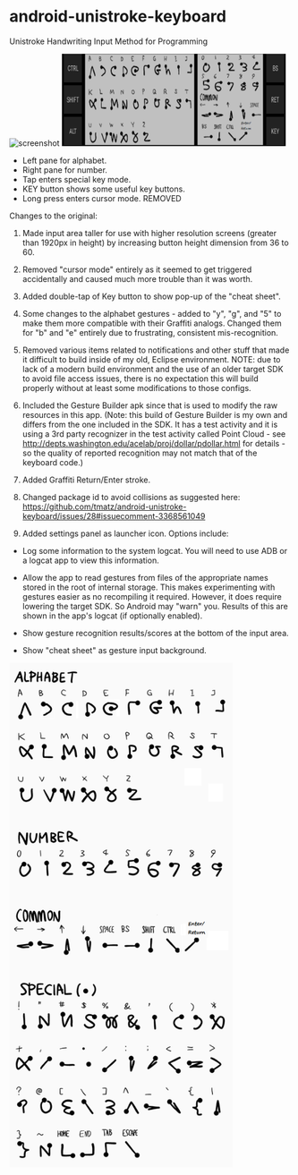 # android-unistroke-keyboard

Unistroke Handwriting Input Method for Programming

<img alt="screenshot" src="./docs/images/screenshot.png" width="400px">
<img alt="screenshot" src="./docs/images/screenshot2.png" width="400px">

* Left pane for alphabet.
* Right pane for number.
* Tap enters special key mode.
* KEY button shows some useful key buttons.
* Long press enters cursor mode. REMOVED

Changes to the original:

1. Made input area taller for use with higher resolution screens (greater than 1920px in height) by increasing button height dimension from 36 to 60.

2. Removed "cursor mode" entirely as it seemed to get triggered accidentally and caused much more trouble than it was worth.

3. Added double-tap of Key button to show pop-up of the "cheat sheet".

4. Some changes to the alphabet gestures - added to "y", "g", and "5" to make them more compatible with their Graffiti analogs. Changed them for "b" and "e" entirely due to frustrating, consistent mis-recognition.

5. Removed various items related to notifications and other stuff that made it difficult to build inside of my old, Eclipse environment. NOTE: due to lack of a modern build environment and the use of an older target SDK to avoid file access issues,
there is no expectation this will build properly without at least some modifications to those configs.

6. Included the Gesture Builder apk since that is used to modify the raw resources in this app. (Note: this build of Gesture Builder is my own and differs from the one included in the SDK. It has a test activity and it is using a 3rd party recognizer in
the test activity called Point Cloud - see http://depts.washington.edu/acelab/proj/dollar/pdollar.html for details - so the quality of reported recognition may not match that of the keyboard code.)

7. Added Graffiti Return/Enter stroke.

8. Changed package id to avoid collisions as suggested here: https://github.com/tmatz/android-unistroke-keyboard/issues/28#issuecomment-3368561049

9. Added settings panel as launcher icon. Options include:

 * Log some information to the system logcat. You will need to use ADB or a logcat app to view this information.

 * Allow the app to read gestures from files of the appropriate names stored in the root of internal storage. This makes experimenting with gestures easier as no recompiling it required. However, it does require lowering the target SDK. So Android may
"warn" you. Results of this are shown in the app's logcat (if optionally enabled).

 * Show gesture recognition results/scores at the bottom of the input area.

 * Show "cheat sheet" as gesture input background.

<img alt="gesture" src="./docs/images/gesture.png" width="400px">
